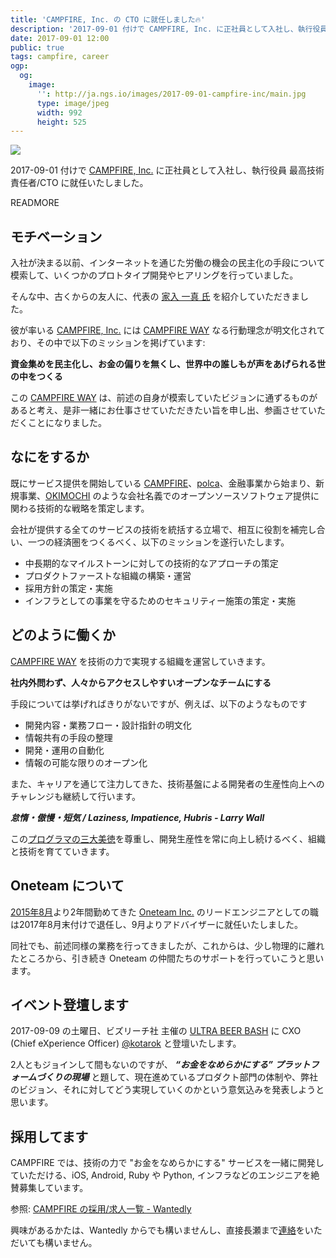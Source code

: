 ```yaml
---
title: 'CAMPFIRE, Inc. の CTO に就任しました🔥'
description: '2017-09-01 付けで CAMPFIRE, Inc. に正社員として入社し、執行役員 最高技術責任者/CTO に就任いたしました。'
date: 2017-09-01 12:00
public: true
tags: campfire, career
ogp:
  og:
    image:
      '': http://ja.ngs.io/images/2017-09-01-campfire-inc/main.jpg
      type: image/jpeg
      width: 992
      height: 525
---
```


![](2017-09-01-campfire-inc/main.jpg)

2017-09-01 付けで [CAMPFIRE, Inc.] に正社員として入社し、執行役員 最高技術責任者/CTO に就任いたしました。

READMORE

## モチベーション

入社が決まる以前、インターネットを通じた労働の機会の民主化の手段について模索して、いくつかのプロトタイプ開発やヒアリングを行っていました。

そんな中、古くからの友人に、代表の [家入 一真 氏] を紹介していただきました。

彼が率いる [CAMPFIRE, Inc.] には [CAMPFIRE WAY] なる行動理念が明文化されており、その中で以下のミッションを掲げています:

**資金集めを民主化し、お金の偏りを無くし、世界中の誰しもが声をあげられる世の中をつくる**

この [CAMPFIRE WAY] は、前述の自身が模索していたビジョンに通ずるものがあると考え、是非一緒にお仕事させていただきたい旨を申し出、参画させていただくことになりました。

## なにをするか

既にサービス提供を開始している [CAMPFIRE]、[polca]、金融事業から始まり、新規事業、[OKIMOCHI] のような会社名義でのオープンソースソフトウェア提供に関わる技術的な戦略を策定します。

会社が提供する全てのサービスの技術を統括する立場で、相互に役割を補完し合い、一つの経済圏をつくるべく、以下のミッションを遂行いたします。

- 中長期的なマイルストーンに対しての技術的なアプローチの策定
- プロダクトファーストな組織の構築・運営
- 採用方針の策定・実施
- インフラとしての事業を守るためのセキュリティー施策の策定・実施

## どのように働くか

[CAMPFIRE WAY] を技術の力で実現する組織を運営していきます。

**社内外問わず、人々からアクセスしやすいオープンなチームにする**

手段については挙げればきりがないですが、例えば、以下のようなものです

- 開発内容・業務フロー・設計指針の明文化
- 情報共有の手段の整理
- 開発・運用の自動化
- 情報の可能な限りのオープン化

また、キャリアを通じて注力してきた、技術基盤による開発者の生産性向上へのチャレンジも継続して行います。

___怠惰・傲慢・短気 / Laziness, Impatience, Hubris - Larry Wall___

この[プログラマの三大美徳]を尊重し、開発生産性を常に向上し続けるべく、組織と技術を育てていきます。

## Oneteam について

[2015年8月]より2年間勤めてきた [Oneteam Inc.] のリードエンジニアとしての職は2017年8月末付けで退任し、9月よりアドバイザーに就任いたしました。

同社でも、前述同様の業務を行ってきましたが、これからは、少し物理的に離れたところから、引き続き Oneteam の仲間たちのサポートを行っていこうと思います。

## イベント登壇します

2017-09-09 の土曜日、ビズリーチ社 主催の [ULTRA BEER BASH] に CXO (Chief eXperience Officer) [@kotarok] と登壇いたします。

2人ともジョインして間もないのですが、 **_“お金をなめらかにする” プラットフォームづくりの現場_** と題して、現在進めているプロダクト部門の体制や、弊社のビジョン、それに対してどう実現していくのかという意気込みを発表しようと思います。

## 採用してます

CAMPFIRE では、技術の力で "お金をなめらかにする" サービスを一緒に開発していただける、iOS, Android, Ruby や Python, インフラなどのエンジニアを絶賛募集しています。

参照: [CAMPFIRE の採用/求人一覧 - Wantedly](https://www.wantedly.com/companies/campfirejp/projects)

興味があるかたは、Wantedly からでも構いませんし、直接長瀬まで[連絡]をいただいても構いません。

[CAMPFIRE, Inc.]: https://campfire.co.jp/
[CAMPFIRE]: https://camp-fire.jp/
[polca]: https://polca.jp/
[家入 一真 氏]: http://ieiri.net/
[2015年8月]: /2015/08/01/hello-oneteam/
[Oneteam Inc.]: https://one-team.com/ja/
[CAMPFIRE WAY]: https://mag.camp-fire.jp/19966/
[プログラマの三大美徳]: https://ja.wikipedia.org/wiki/%E3%83%97%E3%83%AD%E3%82%B0%E3%83%A9%E3%83%9E#.E3.83.97.E3.83.AD.E3.82.B0.E3.83.A9.E3.83.9E.E3.81.AE.E4.B8.89.E5.A4.A7.E7.BE.8E.E5.BE.B3
[連絡]: https://ja.ngs.io/about/#contact
[ULTRA BEER BASH]: https://ubb.jp/
[@kotarok]: http://kotarok.com/
[OKIMOCHI]: https://mag.camp-fire.jp/21238/
